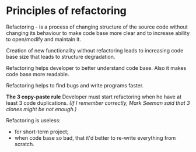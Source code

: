 # Principles of refactoring

Refactoring - is a process of changing structure of the source code without changing its behaviour to make code base more clear and to increase ability to open/modify and maintain it.

Creation of new functionality without refactoring leads to increasing code base size that leads to structure degradation.

Refactoring helps developer to better understand code base. Also it makes code base more readable.

Refactoring helps to find bugs and write programs faster.

**The 3 copy-paste rule**
Developer must start refactoring when he have at least 3 code duplications. *(If I remember correctly, Mark Seeman said that 3 clones might be not enough.)*

Refactoring is useless:
- for short-term project;
- when code base so bad, that it'd better to re-write everything from scratch.